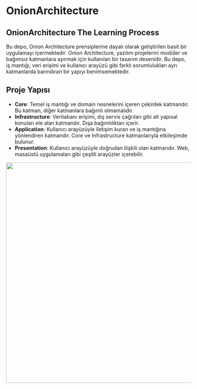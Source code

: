 # OnionArchitecture

## OnionArchitecture The Learning Process
Bu depo, Onion Architecture prensiplerine dayalı olarak geliştirilen basit bir uygulamayı içermektedir. Onion Architecture, yazılım projelerini modüler ve bağımsız katmanlara ayırmak için kullanılan bir tasarım desenidir. Bu depo, iş mantığı, veri erişimi ve kullanıcı arayüzü gibi farklı sorumlulukları ayrı katmanlarda barındıran bir yapıyı benimsemektedir.

## Proje Yapısı
- **Core**: Temel iş mantığı ve domain nesnelerini içeren çekirdek katmandır. Bu katman, diğer katmanlara bağımlı olmamalıdır.
- **Infrastructure**: Veritabanı erişimi, dış servis çağrıları gibi alt yapısal konuları ele alan katmandır. Dışa bağımlılıkları içerir.
- **Application**: Kullanıcı arayüzüyle iletişim kuran ve iş mantığına yönlendiren katmandır. Core ve Infrastructure katmanlarıyla etkileşimde bulunur.
- **Presentation**: Kullanıcı arayüzüyle doğrudan ilişkili olan katmandır. Web, masaüstü uygulamaları gibi çeşitli arayüzler içerebilir.

<img src="https://i.hizliresim.com/fwbmmax.png"  width="600px" target="_blank" />


